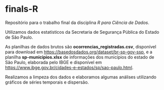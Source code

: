 # finals-R
Repositório para o trabalho final da disciplina *R para Ciência de Dados*.

Utilizamos dados estatísticos da Secretaria de Segurança Pública do Estado de São Paulo. 

As planilhas de dados brutos são **ocorrencias_registradas.csv**, disponível para download em https://basedosdados.org/dataset/br-sp-gov-ssp, e a planilha **sp-municipios.xlsx** de informações dos municípios do estado de São Paulo, elaborada pelo IBGE e disponível em https://www.ibge.gov.br/cidades-e-estados/sp/sao-paulo.html. 

Realizamos a limpeza dos dados e elaboramos algumas análises utilizando gráficos de séries temporais e dispersão. 
